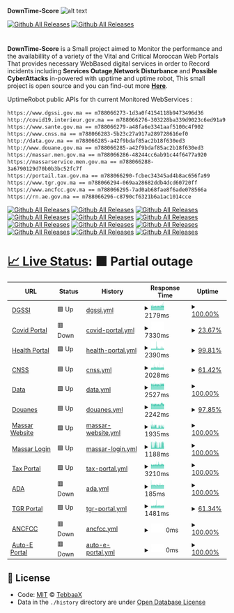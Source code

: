**DownTime-Score**
![alt text](https://raw.githubusercontent.com/adnane-X-tebbaa/imgs/master/dtss.png)

[![Github All Releases](https://img.shields.io/badge/%20License-MIT-green)]()
[![Github All Releases](https://img.shields.io/badge/%20License-ODC-green)]()

#

**DownTime-Score** is a Small project aimed to Monitor the performance and the availabillity of a variety of the Vital and Critical Moroccan Web Portals
That provides necessary WebBased digital services in order to Record incidents including **Services Outage**,**Network Disturbance** and **Possible CyberAttacks**
in-powered with upptime and uptime robot,
This small project is open source and you can find-out more **[Here](https://www.TebbaaX.com/hacking/dts.html)**.

UptimeRobot public APIs for th current Monitored WebServices :

```
https://www.dgssi.gov.ma == m788066273-1d3a0f4154118b9473496d36
http://covid19.interieur.gov.ma == m788066276-303228ba339d9023c6ed91a9
https://www.sante.gov.ma == m788066279-a48fa6e3341aaf5100c4f902
https://www.cnss.ma == m788066283-5b23c27a917a289728616ef0
http://data.gov.ma == m788066285-a42f9bdaf85ac2b18f630ed3
http://www.douane.gov.ma == m788066285-a42f9bdaf85ac2b18f630ed3
https://massar.men.gov.ma == m788066286-48244cc6ab91c44f6477a920
https://massarservice.men.gov.ma == m788066288-3a6790129d70b0b3bc52fc7f
https://portail.tax.gov.ma == m788066290-fcbec34345ad4b8ac656fa99
https://www.tgr.gov.ma == m788066294-069aa28682ddb4dcd60720ff
https://www.ancfcc.gov.ma == m788066295-7ad0ab68fae8f6ade078566a
https://rn.ae.gov.ma == m788066296-c8790cf6321b6a1ac1014cce
```

[![Github All Releases](https://img.shields.io/uptimerobot/ratio/m788066273-1d3a0f4154118b9473496d36)]()
[![Github All Releases](https://img.shields.io/uptimerobot/ratio/m788066276-303228ba339d9023c6ed91a9)]()
[![Github All Releases](https://img.shields.io/uptimerobot/ratio/m788066279-a48fa6e3341aaf5100c4f902)]()
[![Github All Releases](https://img.shields.io/uptimerobot/ratio/m788066283-5b23c27a917a289728616ef0)]()
[![Github All Releases](https://img.shields.io/uptimerobot/ratio/m788066285-a42f9bdaf85ac2b18f630ed3)]()
[![Github All Releases](https://img.shields.io/uptimerobot/ratio/m788066285-a42f9bdaf85ac2b18f630ed3)]()
[![Github All Releases](https://img.shields.io/uptimerobot/ratio/m788066286-48244cc6ab91c44f6477a920)]()
[![Github All Releases](https://img.shields.io/uptimerobot/ratio/m788066288-3a6790129d70b0b3bc52fc7f)]()
[![Github All Releases](https://img.shields.io/uptimerobot/ratio/m788066290-fcbec34345ad4b8ac656fa99)]()
[![Github All Releases](https://img.shields.io/uptimerobot/ratio/m788066294-069aa28682ddb4dcd60720ff)]()
[![Github All Releases](https://img.shields.io/uptimerobot/ratio/m788066295-7ad0ab68fae8f6ade078566a)]()
[![Github All Releases](https://img.shields.io/uptimerobot/ratio/m788066296-c8790cf6321b6a1ac1014cce)]()

# [📈 Live Status](https://TebbaaX.github.io/DownTime-Score): <!--live status--> **🟧 Partial outage**

<!--start: status pages-->
<!-- This summary is generated by Upptime (https://github.com/upptime/upptime) -->
<!-- Do not edit this manually, your changes will be overwritten -->
<!-- prettier-ignore -->
| URL | Status | History | Response Time | Uptime |
| --- | ------ | ------- | ------------- | ------ |
| <img alt="" src="https://favicons.githubusercontent.com/www.dgssi.gov.ma" height="13"> [DGSSI](https://www.dgssi.gov.ma/) | 🟩 Up | [dgssi.yml](https://github.com/adnane-X-tebbaa/DownTime-Score/commits/HEAD/history/dgssi.yml) | <details><summary><img alt="Response time graph" src="./graphs/dgssi/response-time-week.png" height="20"> 2179ms</summary><br><a href="https://TebbaaX.github.io/DownTime-Score/history/dgssi"><img alt="Response time 2008" src="https://img.shields.io/endpoint?url=https%3A%2F%2Fraw.githubusercontent.com%2Fadnane-X-tebbaa%2FDownTime-Score%2FHEAD%2Fapi%2Fdgssi%2Fresponse-time.json"></a><br><a href="https://TebbaaX.github.io/DownTime-Score/history/dgssi"><img alt="24-hour response time 2194" src="https://img.shields.io/endpoint?url=https%3A%2F%2Fraw.githubusercontent.com%2Fadnane-X-tebbaa%2FDownTime-Score%2FHEAD%2Fapi%2Fdgssi%2Fresponse-time-day.json"></a><br><a href="https://TebbaaX.github.io/DownTime-Score/history/dgssi"><img alt="7-day response time 2179" src="https://img.shields.io/endpoint?url=https%3A%2F%2Fraw.githubusercontent.com%2Fadnane-X-tebbaa%2FDownTime-Score%2FHEAD%2Fapi%2Fdgssi%2Fresponse-time-week.json"></a><br><a href="https://TebbaaX.github.io/DownTime-Score/history/dgssi"><img alt="30-day response time 2085" src="https://img.shields.io/endpoint?url=https%3A%2F%2Fraw.githubusercontent.com%2Fadnane-X-tebbaa%2FDownTime-Score%2FHEAD%2Fapi%2Fdgssi%2Fresponse-time-month.json"></a><br><a href="https://TebbaaX.github.io/DownTime-Score/history/dgssi"><img alt="1-year response time 2008" src="https://img.shields.io/endpoint?url=https%3A%2F%2Fraw.githubusercontent.com%2Fadnane-X-tebbaa%2FDownTime-Score%2FHEAD%2Fapi%2Fdgssi%2Fresponse-time-year.json"></a></details> | <details><summary><a href="https://TebbaaX.github.io/DownTime-Score/history/dgssi">100.00%</a></summary><a href="https://TebbaaX.github.io/DownTime-Score/history/dgssi"><img alt="All-time uptime 99.98%" src="https://img.shields.io/endpoint?url=https%3A%2F%2Fraw.githubusercontent.com%2Fadnane-X-tebbaa%2FDownTime-Score%2FHEAD%2Fapi%2Fdgssi%2Fuptime.json"></a><br><a href="https://TebbaaX.github.io/DownTime-Score/history/dgssi"><img alt="24-hour uptime 100.00%" src="https://img.shields.io/endpoint?url=https%3A%2F%2Fraw.githubusercontent.com%2Fadnane-X-tebbaa%2FDownTime-Score%2FHEAD%2Fapi%2Fdgssi%2Fuptime-day.json"></a><br><a href="https://TebbaaX.github.io/DownTime-Score/history/dgssi"><img alt="7-day uptime 100.00%" src="https://img.shields.io/endpoint?url=https%3A%2F%2Fraw.githubusercontent.com%2Fadnane-X-tebbaa%2FDownTime-Score%2FHEAD%2Fapi%2Fdgssi%2Fuptime-week.json"></a><br><a href="https://TebbaaX.github.io/DownTime-Score/history/dgssi"><img alt="30-day uptime 100.00%" src="https://img.shields.io/endpoint?url=https%3A%2F%2Fraw.githubusercontent.com%2Fadnane-X-tebbaa%2FDownTime-Score%2FHEAD%2Fapi%2Fdgssi%2Fuptime-month.json"></a><br><a href="https://TebbaaX.github.io/DownTime-Score/history/dgssi"><img alt="1-year uptime 99.98%" src="https://img.shields.io/endpoint?url=https%3A%2F%2Fraw.githubusercontent.com%2Fadnane-X-tebbaa%2FDownTime-Score%2FHEAD%2Fapi%2Fdgssi%2Fuptime-year.json"></a></details>
| <img alt="" src="https://favicons.githubusercontent.com/covid19.interieur.gov.ma" height="13"> [Covid Portal](http://covid19.interieur.gov.ma/Operation_ATTADAMON.aspx) | 🟥 Down | [covid-portal.yml](https://github.com/adnane-X-tebbaa/DownTime-Score/commits/HEAD/history/covid-portal.yml) | <details><summary><img alt="Response time graph" src="./graphs/covid-portal/response-time-week.png" height="20"> 7330ms</summary><br><a href="https://TebbaaX.github.io/DownTime-Score/history/covid-portal"><img alt="Response time 4926" src="https://img.shields.io/endpoint?url=https%3A%2F%2Fraw.githubusercontent.com%2Fadnane-X-tebbaa%2FDownTime-Score%2FHEAD%2Fapi%2Fcovid-portal%2Fresponse-time.json"></a><br><a href="https://TebbaaX.github.io/DownTime-Score/history/covid-portal"><img alt="24-hour response time 0" src="https://img.shields.io/endpoint?url=https%3A%2F%2Fraw.githubusercontent.com%2Fadnane-X-tebbaa%2FDownTime-Score%2FHEAD%2Fapi%2Fcovid-portal%2Fresponse-time-day.json"></a><br><a href="https://TebbaaX.github.io/DownTime-Score/history/covid-portal"><img alt="7-day response time 7330" src="https://img.shields.io/endpoint?url=https%3A%2F%2Fraw.githubusercontent.com%2Fadnane-X-tebbaa%2FDownTime-Score%2FHEAD%2Fapi%2Fcovid-portal%2Fresponse-time-week.json"></a><br><a href="https://TebbaaX.github.io/DownTime-Score/history/covid-portal"><img alt="30-day response time 5533" src="https://img.shields.io/endpoint?url=https%3A%2F%2Fraw.githubusercontent.com%2Fadnane-X-tebbaa%2FDownTime-Score%2FHEAD%2Fapi%2Fcovid-portal%2Fresponse-time-month.json"></a><br><a href="https://TebbaaX.github.io/DownTime-Score/history/covid-portal"><img alt="1-year response time 4926" src="https://img.shields.io/endpoint?url=https%3A%2F%2Fraw.githubusercontent.com%2Fadnane-X-tebbaa%2FDownTime-Score%2FHEAD%2Fapi%2Fcovid-portal%2Fresponse-time-year.json"></a></details> | <details><summary><a href="https://TebbaaX.github.io/DownTime-Score/history/covid-portal">23.67%</a></summary><a href="https://TebbaaX.github.io/DownTime-Score/history/covid-portal"><img alt="All-time uptime 53.24%" src="https://img.shields.io/endpoint?url=https%3A%2F%2Fraw.githubusercontent.com%2Fadnane-X-tebbaa%2FDownTime-Score%2FHEAD%2Fapi%2Fcovid-portal%2Fuptime.json"></a><br><a href="https://TebbaaX.github.io/DownTime-Score/history/covid-portal"><img alt="24-hour uptime 1.75%" src="https://img.shields.io/endpoint?url=https%3A%2F%2Fraw.githubusercontent.com%2Fadnane-X-tebbaa%2FDownTime-Score%2FHEAD%2Fapi%2Fcovid-portal%2Fuptime-day.json"></a><br><a href="https://TebbaaX.github.io/DownTime-Score/history/covid-portal"><img alt="7-day uptime 23.67%" src="https://img.shields.io/endpoint?url=https%3A%2F%2Fraw.githubusercontent.com%2Fadnane-X-tebbaa%2FDownTime-Score%2FHEAD%2Fapi%2Fcovid-portal%2Fuptime-week.json"></a><br><a href="https://TebbaaX.github.io/DownTime-Score/history/covid-portal"><img alt="30-day uptime 20.12%" src="https://img.shields.io/endpoint?url=https%3A%2F%2Fraw.githubusercontent.com%2Fadnane-X-tebbaa%2FDownTime-Score%2FHEAD%2Fapi%2Fcovid-portal%2Fuptime-month.json"></a><br><a href="https://TebbaaX.github.io/DownTime-Score/history/covid-portal"><img alt="1-year uptime 53.24%" src="https://img.shields.io/endpoint?url=https%3A%2F%2Fraw.githubusercontent.com%2Fadnane-X-tebbaa%2FDownTime-Score%2FHEAD%2Fapi%2Fcovid-portal%2Fuptime-year.json"></a></details>
| <img alt="" src="https://favicons.githubusercontent.com/www.sante.gov.ma" height="13"> [Health Portal](https://www.sante.gov.ma/Pages/Accueil.aspx) | 🟩 Up | [health-portal.yml](https://github.com/adnane-X-tebbaa/DownTime-Score/commits/HEAD/history/health-portal.yml) | <details><summary><img alt="Response time graph" src="./graphs/health-portal/response-time-week.png" height="20"> 2390ms</summary><br><a href="https://TebbaaX.github.io/DownTime-Score/history/health-portal"><img alt="Response time 2163" src="https://img.shields.io/endpoint?url=https%3A%2F%2Fraw.githubusercontent.com%2Fadnane-X-tebbaa%2FDownTime-Score%2FHEAD%2Fapi%2Fhealth-portal%2Fresponse-time.json"></a><br><a href="https://TebbaaX.github.io/DownTime-Score/history/health-portal"><img alt="24-hour response time 2158" src="https://img.shields.io/endpoint?url=https%3A%2F%2Fraw.githubusercontent.com%2Fadnane-X-tebbaa%2FDownTime-Score%2FHEAD%2Fapi%2Fhealth-portal%2Fresponse-time-day.json"></a><br><a href="https://TebbaaX.github.io/DownTime-Score/history/health-portal"><img alt="7-day response time 2390" src="https://img.shields.io/endpoint?url=https%3A%2F%2Fraw.githubusercontent.com%2Fadnane-X-tebbaa%2FDownTime-Score%2FHEAD%2Fapi%2Fhealth-portal%2Fresponse-time-week.json"></a><br><a href="https://TebbaaX.github.io/DownTime-Score/history/health-portal"><img alt="30-day response time 2397" src="https://img.shields.io/endpoint?url=https%3A%2F%2Fraw.githubusercontent.com%2Fadnane-X-tebbaa%2FDownTime-Score%2FHEAD%2Fapi%2Fhealth-portal%2Fresponse-time-month.json"></a><br><a href="https://TebbaaX.github.io/DownTime-Score/history/health-portal"><img alt="1-year response time 2163" src="https://img.shields.io/endpoint?url=https%3A%2F%2Fraw.githubusercontent.com%2Fadnane-X-tebbaa%2FDownTime-Score%2FHEAD%2Fapi%2Fhealth-portal%2Fresponse-time-year.json"></a></details> | <details><summary><a href="https://TebbaaX.github.io/DownTime-Score/history/health-portal">99.81%</a></summary><a href="https://TebbaaX.github.io/DownTime-Score/history/health-portal"><img alt="All-time uptime 89.88%" src="https://img.shields.io/endpoint?url=https%3A%2F%2Fraw.githubusercontent.com%2Fadnane-X-tebbaa%2FDownTime-Score%2FHEAD%2Fapi%2Fhealth-portal%2Fuptime.json"></a><br><a href="https://TebbaaX.github.io/DownTime-Score/history/health-portal"><img alt="24-hour uptime 100.00%" src="https://img.shields.io/endpoint?url=https%3A%2F%2Fraw.githubusercontent.com%2Fadnane-X-tebbaa%2FDownTime-Score%2FHEAD%2Fapi%2Fhealth-portal%2Fuptime-day.json"></a><br><a href="https://TebbaaX.github.io/DownTime-Score/history/health-portal"><img alt="7-day uptime 99.81%" src="https://img.shields.io/endpoint?url=https%3A%2F%2Fraw.githubusercontent.com%2Fadnane-X-tebbaa%2FDownTime-Score%2FHEAD%2Fapi%2Fhealth-portal%2Fuptime-week.json"></a><br><a href="https://TebbaaX.github.io/DownTime-Score/history/health-portal"><img alt="30-day uptime 99.96%" src="https://img.shields.io/endpoint?url=https%3A%2F%2Fraw.githubusercontent.com%2Fadnane-X-tebbaa%2FDownTime-Score%2FHEAD%2Fapi%2Fhealth-portal%2Fuptime-month.json"></a><br><a href="https://TebbaaX.github.io/DownTime-Score/history/health-portal"><img alt="1-year uptime 89.88%" src="https://img.shields.io/endpoint?url=https%3A%2F%2Fraw.githubusercontent.com%2Fadnane-X-tebbaa%2FDownTime-Score%2FHEAD%2Fapi%2Fhealth-portal%2Fuptime-year.json"></a></details>
| <img alt="" src="https://favicons.githubusercontent.com/www.cnss.ma" height="13"> [CNSS](https://www.cnss.ma) | 🟩 Up | [cnss.yml](https://github.com/adnane-X-tebbaa/DownTime-Score/commits/HEAD/history/cnss.yml) | <details><summary><img alt="Response time graph" src="./graphs/cnss/response-time-week.png" height="20"> 2028ms</summary><br><a href="https://TebbaaX.github.io/DownTime-Score/history/cnss"><img alt="Response time 1812" src="https://img.shields.io/endpoint?url=https%3A%2F%2Fraw.githubusercontent.com%2Fadnane-X-tebbaa%2FDownTime-Score%2FHEAD%2Fapi%2Fcnss%2Fresponse-time.json"></a><br><a href="https://TebbaaX.github.io/DownTime-Score/history/cnss"><img alt="24-hour response time 1919" src="https://img.shields.io/endpoint?url=https%3A%2F%2Fraw.githubusercontent.com%2Fadnane-X-tebbaa%2FDownTime-Score%2FHEAD%2Fapi%2Fcnss%2Fresponse-time-day.json"></a><br><a href="https://TebbaaX.github.io/DownTime-Score/history/cnss"><img alt="7-day response time 2028" src="https://img.shields.io/endpoint?url=https%3A%2F%2Fraw.githubusercontent.com%2Fadnane-X-tebbaa%2FDownTime-Score%2FHEAD%2Fapi%2Fcnss%2Fresponse-time-week.json"></a><br><a href="https://TebbaaX.github.io/DownTime-Score/history/cnss"><img alt="30-day response time 1856" src="https://img.shields.io/endpoint?url=https%3A%2F%2Fraw.githubusercontent.com%2Fadnane-X-tebbaa%2FDownTime-Score%2FHEAD%2Fapi%2Fcnss%2Fresponse-time-month.json"></a><br><a href="https://TebbaaX.github.io/DownTime-Score/history/cnss"><img alt="1-year response time 1812" src="https://img.shields.io/endpoint?url=https%3A%2F%2Fraw.githubusercontent.com%2Fadnane-X-tebbaa%2FDownTime-Score%2FHEAD%2Fapi%2Fcnss%2Fresponse-time-year.json"></a></details> | <details><summary><a href="https://TebbaaX.github.io/DownTime-Score/history/cnss">61.42%</a></summary><a href="https://TebbaaX.github.io/DownTime-Score/history/cnss"><img alt="All-time uptime 79.47%" src="https://img.shields.io/endpoint?url=https%3A%2F%2Fraw.githubusercontent.com%2Fadnane-X-tebbaa%2FDownTime-Score%2FHEAD%2Fapi%2Fcnss%2Fuptime.json"></a><br><a href="https://TebbaaX.github.io/DownTime-Score/history/cnss"><img alt="24-hour uptime 100.00%" src="https://img.shields.io/endpoint?url=https%3A%2F%2Fraw.githubusercontent.com%2Fadnane-X-tebbaa%2FDownTime-Score%2FHEAD%2Fapi%2Fcnss%2Fuptime-day.json"></a><br><a href="https://TebbaaX.github.io/DownTime-Score/history/cnss"><img alt="7-day uptime 61.42%" src="https://img.shields.io/endpoint?url=https%3A%2F%2Fraw.githubusercontent.com%2Fadnane-X-tebbaa%2FDownTime-Score%2FHEAD%2Fapi%2Fcnss%2Fuptime-week.json"></a><br><a href="https://TebbaaX.github.io/DownTime-Score/history/cnss"><img alt="30-day uptime 79.99%" src="https://img.shields.io/endpoint?url=https%3A%2F%2Fraw.githubusercontent.com%2Fadnane-X-tebbaa%2FDownTime-Score%2FHEAD%2Fapi%2Fcnss%2Fuptime-month.json"></a><br><a href="https://TebbaaX.github.io/DownTime-Score/history/cnss"><img alt="1-year uptime 79.47%" src="https://img.shields.io/endpoint?url=https%3A%2F%2Fraw.githubusercontent.com%2Fadnane-X-tebbaa%2FDownTime-Score%2FHEAD%2Fapi%2Fcnss%2Fuptime-year.json"></a></details>
| <img alt="" src="https://favicons.githubusercontent.com/data.gov.ma" height="13"> [Data](http://data.gov.ma) | 🟩 Up | [data.yml](https://github.com/adnane-X-tebbaa/DownTime-Score/commits/HEAD/history/data.yml) | <details><summary><img alt="Response time graph" src="./graphs/data/response-time-week.png" height="20"> 2527ms</summary><br><a href="https://TebbaaX.github.io/DownTime-Score/history/data"><img alt="Response time 2004" src="https://img.shields.io/endpoint?url=https%3A%2F%2Fraw.githubusercontent.com%2Fadnane-X-tebbaa%2FDownTime-Score%2FHEAD%2Fapi%2Fdata%2Fresponse-time.json"></a><br><a href="https://TebbaaX.github.io/DownTime-Score/history/data"><img alt="24-hour response time 2215" src="https://img.shields.io/endpoint?url=https%3A%2F%2Fraw.githubusercontent.com%2Fadnane-X-tebbaa%2FDownTime-Score%2FHEAD%2Fapi%2Fdata%2Fresponse-time-day.json"></a><br><a href="https://TebbaaX.github.io/DownTime-Score/history/data"><img alt="7-day response time 2527" src="https://img.shields.io/endpoint?url=https%3A%2F%2Fraw.githubusercontent.com%2Fadnane-X-tebbaa%2FDownTime-Score%2FHEAD%2Fapi%2Fdata%2Fresponse-time-week.json"></a><br><a href="https://TebbaaX.github.io/DownTime-Score/history/data"><img alt="30-day response time 2503" src="https://img.shields.io/endpoint?url=https%3A%2F%2Fraw.githubusercontent.com%2Fadnane-X-tebbaa%2FDownTime-Score%2FHEAD%2Fapi%2Fdata%2Fresponse-time-month.json"></a><br><a href="https://TebbaaX.github.io/DownTime-Score/history/data"><img alt="1-year response time 2004" src="https://img.shields.io/endpoint?url=https%3A%2F%2Fraw.githubusercontent.com%2Fadnane-X-tebbaa%2FDownTime-Score%2FHEAD%2Fapi%2Fdata%2Fresponse-time-year.json"></a></details> | <details><summary><a href="https://TebbaaX.github.io/DownTime-Score/history/data">100.00%</a></summary><a href="https://TebbaaX.github.io/DownTime-Score/history/data"><img alt="All-time uptime 52.63%" src="https://img.shields.io/endpoint?url=https%3A%2F%2Fraw.githubusercontent.com%2Fadnane-X-tebbaa%2FDownTime-Score%2FHEAD%2Fapi%2Fdata%2Fuptime.json"></a><br><a href="https://TebbaaX.github.io/DownTime-Score/history/data"><img alt="24-hour uptime 100.00%" src="https://img.shields.io/endpoint?url=https%3A%2F%2Fraw.githubusercontent.com%2Fadnane-X-tebbaa%2FDownTime-Score%2FHEAD%2Fapi%2Fdata%2Fuptime-day.json"></a><br><a href="https://TebbaaX.github.io/DownTime-Score/history/data"><img alt="7-day uptime 100.00%" src="https://img.shields.io/endpoint?url=https%3A%2F%2Fraw.githubusercontent.com%2Fadnane-X-tebbaa%2FDownTime-Score%2FHEAD%2Fapi%2Fdata%2Fuptime-week.json"></a><br><a href="https://TebbaaX.github.io/DownTime-Score/history/data"><img alt="30-day uptime 75.88%" src="https://img.shields.io/endpoint?url=https%3A%2F%2Fraw.githubusercontent.com%2Fadnane-X-tebbaa%2FDownTime-Score%2FHEAD%2Fapi%2Fdata%2Fuptime-month.json"></a><br><a href="https://TebbaaX.github.io/DownTime-Score/history/data"><img alt="1-year uptime 52.63%" src="https://img.shields.io/endpoint?url=https%3A%2F%2Fraw.githubusercontent.com%2Fadnane-X-tebbaa%2FDownTime-Score%2FHEAD%2Fapi%2Fdata%2Fuptime-year.json"></a></details>
| <img alt="" src="https://favicons.githubusercontent.com/www.douane.gov.ma" height="13"> [Douanes](http://www.douane.gov.ma) | 🟩 Up | [douanes.yml](https://github.com/adnane-X-tebbaa/DownTime-Score/commits/HEAD/history/douanes.yml) | <details><summary><img alt="Response time graph" src="./graphs/douanes/response-time-week.png" height="20"> 2242ms</summary><br><a href="https://TebbaaX.github.io/DownTime-Score/history/douanes"><img alt="Response time 2065" src="https://img.shields.io/endpoint?url=https%3A%2F%2Fraw.githubusercontent.com%2Fadnane-X-tebbaa%2FDownTime-Score%2FHEAD%2Fapi%2Fdouanes%2Fresponse-time.json"></a><br><a href="https://TebbaaX.github.io/DownTime-Score/history/douanes"><img alt="24-hour response time 2306" src="https://img.shields.io/endpoint?url=https%3A%2F%2Fraw.githubusercontent.com%2Fadnane-X-tebbaa%2FDownTime-Score%2FHEAD%2Fapi%2Fdouanes%2Fresponse-time-day.json"></a><br><a href="https://TebbaaX.github.io/DownTime-Score/history/douanes"><img alt="7-day response time 2242" src="https://img.shields.io/endpoint?url=https%3A%2F%2Fraw.githubusercontent.com%2Fadnane-X-tebbaa%2FDownTime-Score%2FHEAD%2Fapi%2Fdouanes%2Fresponse-time-week.json"></a><br><a href="https://TebbaaX.github.io/DownTime-Score/history/douanes"><img alt="30-day response time 2257" src="https://img.shields.io/endpoint?url=https%3A%2F%2Fraw.githubusercontent.com%2Fadnane-X-tebbaa%2FDownTime-Score%2FHEAD%2Fapi%2Fdouanes%2Fresponse-time-month.json"></a><br><a href="https://TebbaaX.github.io/DownTime-Score/history/douanes"><img alt="1-year response time 2065" src="https://img.shields.io/endpoint?url=https%3A%2F%2Fraw.githubusercontent.com%2Fadnane-X-tebbaa%2FDownTime-Score%2FHEAD%2Fapi%2Fdouanes%2Fresponse-time-year.json"></a></details> | <details><summary><a href="https://TebbaaX.github.io/DownTime-Score/history/douanes">97.85%</a></summary><a href="https://TebbaaX.github.io/DownTime-Score/history/douanes"><img alt="All-time uptime 88.89%" src="https://img.shields.io/endpoint?url=https%3A%2F%2Fraw.githubusercontent.com%2Fadnane-X-tebbaa%2FDownTime-Score%2FHEAD%2Fapi%2Fdouanes%2Fuptime.json"></a><br><a href="https://TebbaaX.github.io/DownTime-Score/history/douanes"><img alt="24-hour uptime 96.47%" src="https://img.shields.io/endpoint?url=https%3A%2F%2Fraw.githubusercontent.com%2Fadnane-X-tebbaa%2FDownTime-Score%2FHEAD%2Fapi%2Fdouanes%2Fuptime-day.json"></a><br><a href="https://TebbaaX.github.io/DownTime-Score/history/douanes"><img alt="7-day uptime 97.85%" src="https://img.shields.io/endpoint?url=https%3A%2F%2Fraw.githubusercontent.com%2Fadnane-X-tebbaa%2FDownTime-Score%2FHEAD%2Fapi%2Fdouanes%2Fuptime-week.json"></a><br><a href="https://TebbaaX.github.io/DownTime-Score/history/douanes"><img alt="30-day uptime 87.47%" src="https://img.shields.io/endpoint?url=https%3A%2F%2Fraw.githubusercontent.com%2Fadnane-X-tebbaa%2FDownTime-Score%2FHEAD%2Fapi%2Fdouanes%2Fuptime-month.json"></a><br><a href="https://TebbaaX.github.io/DownTime-Score/history/douanes"><img alt="1-year uptime 88.89%" src="https://img.shields.io/endpoint?url=https%3A%2F%2Fraw.githubusercontent.com%2Fadnane-X-tebbaa%2FDownTime-Score%2FHEAD%2Fapi%2Fdouanes%2Fuptime-year.json"></a></details>
| <img alt="" src="https://favicons.githubusercontent.com/massar.men.gov.ma" height="13"> [Massar Website](https://massar.men.gov.ma) | 🟩 Up | [massar-website.yml](https://github.com/adnane-X-tebbaa/DownTime-Score/commits/HEAD/history/massar-website.yml) | <details><summary><img alt="Response time graph" src="./graphs/massar-website/response-time-week.png" height="20"> 1935ms</summary><br><a href="https://TebbaaX.github.io/DownTime-Score/history/massar-website"><img alt="Response time 1951" src="https://img.shields.io/endpoint?url=https%3A%2F%2Fraw.githubusercontent.com%2Fadnane-X-tebbaa%2FDownTime-Score%2FHEAD%2Fapi%2Fmassar-website%2Fresponse-time.json"></a><br><a href="https://TebbaaX.github.io/DownTime-Score/history/massar-website"><img alt="24-hour response time 2106" src="https://img.shields.io/endpoint?url=https%3A%2F%2Fraw.githubusercontent.com%2Fadnane-X-tebbaa%2FDownTime-Score%2FHEAD%2Fapi%2Fmassar-website%2Fresponse-time-day.json"></a><br><a href="https://TebbaaX.github.io/DownTime-Score/history/massar-website"><img alt="7-day response time 1935" src="https://img.shields.io/endpoint?url=https%3A%2F%2Fraw.githubusercontent.com%2Fadnane-X-tebbaa%2FDownTime-Score%2FHEAD%2Fapi%2Fmassar-website%2Fresponse-time-week.json"></a><br><a href="https://TebbaaX.github.io/DownTime-Score/history/massar-website"><img alt="30-day response time 1987" src="https://img.shields.io/endpoint?url=https%3A%2F%2Fraw.githubusercontent.com%2Fadnane-X-tebbaa%2FDownTime-Score%2FHEAD%2Fapi%2Fmassar-website%2Fresponse-time-month.json"></a><br><a href="https://TebbaaX.github.io/DownTime-Score/history/massar-website"><img alt="1-year response time 1951" src="https://img.shields.io/endpoint?url=https%3A%2F%2Fraw.githubusercontent.com%2Fadnane-X-tebbaa%2FDownTime-Score%2FHEAD%2Fapi%2Fmassar-website%2Fresponse-time-year.json"></a></details> | <details><summary><a href="https://TebbaaX.github.io/DownTime-Score/history/massar-website">100.00%</a></summary><a href="https://TebbaaX.github.io/DownTime-Score/history/massar-website"><img alt="All-time uptime 99.92%" src="https://img.shields.io/endpoint?url=https%3A%2F%2Fraw.githubusercontent.com%2Fadnane-X-tebbaa%2FDownTime-Score%2FHEAD%2Fapi%2Fmassar-website%2Fuptime.json"></a><br><a href="https://TebbaaX.github.io/DownTime-Score/history/massar-website"><img alt="24-hour uptime 100.00%" src="https://img.shields.io/endpoint?url=https%3A%2F%2Fraw.githubusercontent.com%2Fadnane-X-tebbaa%2FDownTime-Score%2FHEAD%2Fapi%2Fmassar-website%2Fuptime-day.json"></a><br><a href="https://TebbaaX.github.io/DownTime-Score/history/massar-website"><img alt="7-day uptime 100.00%" src="https://img.shields.io/endpoint?url=https%3A%2F%2Fraw.githubusercontent.com%2Fadnane-X-tebbaa%2FDownTime-Score%2FHEAD%2Fapi%2Fmassar-website%2Fuptime-week.json"></a><br><a href="https://TebbaaX.github.io/DownTime-Score/history/massar-website"><img alt="30-day uptime 100.00%" src="https://img.shields.io/endpoint?url=https%3A%2F%2Fraw.githubusercontent.com%2Fadnane-X-tebbaa%2FDownTime-Score%2FHEAD%2Fapi%2Fmassar-website%2Fuptime-month.json"></a><br><a href="https://TebbaaX.github.io/DownTime-Score/history/massar-website"><img alt="1-year uptime 99.92%" src="https://img.shields.io/endpoint?url=https%3A%2F%2Fraw.githubusercontent.com%2Fadnane-X-tebbaa%2FDownTime-Score%2FHEAD%2Fapi%2Fmassar-website%2Fuptime-year.json"></a></details>
| <img alt="" src="https://favicons.githubusercontent.com/massarservice.men.gov.ma" height="13"> [Massar Login](https://massarservice.men.gov.ma/moutamadris/Account) | 🟩 Up | [massar-login.yml](https://github.com/adnane-X-tebbaa/DownTime-Score/commits/HEAD/history/massar-login.yml) | <details><summary><img alt="Response time graph" src="./graphs/massar-login/response-time-week.png" height="20"> 1188ms</summary><br><a href="https://TebbaaX.github.io/DownTime-Score/history/massar-login"><img alt="Response time 1606" src="https://img.shields.io/endpoint?url=https%3A%2F%2Fraw.githubusercontent.com%2Fadnane-X-tebbaa%2FDownTime-Score%2FHEAD%2Fapi%2Fmassar-login%2Fresponse-time.json"></a><br><a href="https://TebbaaX.github.io/DownTime-Score/history/massar-login"><img alt="24-hour response time 1365" src="https://img.shields.io/endpoint?url=https%3A%2F%2Fraw.githubusercontent.com%2Fadnane-X-tebbaa%2FDownTime-Score%2FHEAD%2Fapi%2Fmassar-login%2Fresponse-time-day.json"></a><br><a href="https://TebbaaX.github.io/DownTime-Score/history/massar-login"><img alt="7-day response time 1188" src="https://img.shields.io/endpoint?url=https%3A%2F%2Fraw.githubusercontent.com%2Fadnane-X-tebbaa%2FDownTime-Score%2FHEAD%2Fapi%2Fmassar-login%2Fresponse-time-week.json"></a><br><a href="https://TebbaaX.github.io/DownTime-Score/history/massar-login"><img alt="30-day response time 1267" src="https://img.shields.io/endpoint?url=https%3A%2F%2Fraw.githubusercontent.com%2Fadnane-X-tebbaa%2FDownTime-Score%2FHEAD%2Fapi%2Fmassar-login%2Fresponse-time-month.json"></a><br><a href="https://TebbaaX.github.io/DownTime-Score/history/massar-login"><img alt="1-year response time 1606" src="https://img.shields.io/endpoint?url=https%3A%2F%2Fraw.githubusercontent.com%2Fadnane-X-tebbaa%2FDownTime-Score%2FHEAD%2Fapi%2Fmassar-login%2Fresponse-time-year.json"></a></details> | <details><summary><a href="https://TebbaaX.github.io/DownTime-Score/history/massar-login">100.00%</a></summary><a href="https://TebbaaX.github.io/DownTime-Score/history/massar-login"><img alt="All-time uptime 94.31%" src="https://img.shields.io/endpoint?url=https%3A%2F%2Fraw.githubusercontent.com%2Fadnane-X-tebbaa%2FDownTime-Score%2FHEAD%2Fapi%2Fmassar-login%2Fuptime.json"></a><br><a href="https://TebbaaX.github.io/DownTime-Score/history/massar-login"><img alt="24-hour uptime 100.00%" src="https://img.shields.io/endpoint?url=https%3A%2F%2Fraw.githubusercontent.com%2Fadnane-X-tebbaa%2FDownTime-Score%2FHEAD%2Fapi%2Fmassar-login%2Fuptime-day.json"></a><br><a href="https://TebbaaX.github.io/DownTime-Score/history/massar-login"><img alt="7-day uptime 100.00%" src="https://img.shields.io/endpoint?url=https%3A%2F%2Fraw.githubusercontent.com%2Fadnane-X-tebbaa%2FDownTime-Score%2FHEAD%2Fapi%2Fmassar-login%2Fuptime-week.json"></a><br><a href="https://TebbaaX.github.io/DownTime-Score/history/massar-login"><img alt="30-day uptime 99.52%" src="https://img.shields.io/endpoint?url=https%3A%2F%2Fraw.githubusercontent.com%2Fadnane-X-tebbaa%2FDownTime-Score%2FHEAD%2Fapi%2Fmassar-login%2Fuptime-month.json"></a><br><a href="https://TebbaaX.github.io/DownTime-Score/history/massar-login"><img alt="1-year uptime 94.31%" src="https://img.shields.io/endpoint?url=https%3A%2F%2Fraw.githubusercontent.com%2Fadnane-X-tebbaa%2FDownTime-Score%2FHEAD%2Fapi%2Fmassar-login%2Fuptime-year.json"></a></details>
| <img alt="" src="https://favicons.githubusercontent.com/portail.tax.gov.ma" height="13"> [Tax Portal](https://portail.tax.gov.ma) | 🟩 Up | [tax-portal.yml](https://github.com/adnane-X-tebbaa/DownTime-Score/commits/HEAD/history/tax-portal.yml) | <details><summary><img alt="Response time graph" src="./graphs/tax-portal/response-time-week.png" height="20"> 3210ms</summary><br><a href="https://TebbaaX.github.io/DownTime-Score/history/tax-portal"><img alt="Response time 2766" src="https://img.shields.io/endpoint?url=https%3A%2F%2Fraw.githubusercontent.com%2Fadnane-X-tebbaa%2FDownTime-Score%2FHEAD%2Fapi%2Ftax-portal%2Fresponse-time.json"></a><br><a href="https://TebbaaX.github.io/DownTime-Score/history/tax-portal"><img alt="24-hour response time 3204" src="https://img.shields.io/endpoint?url=https%3A%2F%2Fraw.githubusercontent.com%2Fadnane-X-tebbaa%2FDownTime-Score%2FHEAD%2Fapi%2Ftax-portal%2Fresponse-time-day.json"></a><br><a href="https://TebbaaX.github.io/DownTime-Score/history/tax-portal"><img alt="7-day response time 3210" src="https://img.shields.io/endpoint?url=https%3A%2F%2Fraw.githubusercontent.com%2Fadnane-X-tebbaa%2FDownTime-Score%2FHEAD%2Fapi%2Ftax-portal%2Fresponse-time-week.json"></a><br><a href="https://TebbaaX.github.io/DownTime-Score/history/tax-portal"><img alt="30-day response time 2997" src="https://img.shields.io/endpoint?url=https%3A%2F%2Fraw.githubusercontent.com%2Fadnane-X-tebbaa%2FDownTime-Score%2FHEAD%2Fapi%2Ftax-portal%2Fresponse-time-month.json"></a><br><a href="https://TebbaaX.github.io/DownTime-Score/history/tax-portal"><img alt="1-year response time 2766" src="https://img.shields.io/endpoint?url=https%3A%2F%2Fraw.githubusercontent.com%2Fadnane-X-tebbaa%2FDownTime-Score%2FHEAD%2Fapi%2Ftax-portal%2Fresponse-time-year.json"></a></details> | <details><summary><a href="https://TebbaaX.github.io/DownTime-Score/history/tax-portal">100.00%</a></summary><a href="https://TebbaaX.github.io/DownTime-Score/history/tax-portal"><img alt="All-time uptime 89.57%" src="https://img.shields.io/endpoint?url=https%3A%2F%2Fraw.githubusercontent.com%2Fadnane-X-tebbaa%2FDownTime-Score%2FHEAD%2Fapi%2Ftax-portal%2Fuptime.json"></a><br><a href="https://TebbaaX.github.io/DownTime-Score/history/tax-portal"><img alt="24-hour uptime 100.00%" src="https://img.shields.io/endpoint?url=https%3A%2F%2Fraw.githubusercontent.com%2Fadnane-X-tebbaa%2FDownTime-Score%2FHEAD%2Fapi%2Ftax-portal%2Fuptime-day.json"></a><br><a href="https://TebbaaX.github.io/DownTime-Score/history/tax-portal"><img alt="7-day uptime 100.00%" src="https://img.shields.io/endpoint?url=https%3A%2F%2Fraw.githubusercontent.com%2Fadnane-X-tebbaa%2FDownTime-Score%2FHEAD%2Fapi%2Ftax-portal%2Fuptime-week.json"></a><br><a href="https://TebbaaX.github.io/DownTime-Score/history/tax-portal"><img alt="30-day uptime 99.82%" src="https://img.shields.io/endpoint?url=https%3A%2F%2Fraw.githubusercontent.com%2Fadnane-X-tebbaa%2FDownTime-Score%2FHEAD%2Fapi%2Ftax-portal%2Fuptime-month.json"></a><br><a href="https://TebbaaX.github.io/DownTime-Score/history/tax-portal"><img alt="1-year uptime 89.57%" src="https://img.shields.io/endpoint?url=https%3A%2F%2Fraw.githubusercontent.com%2Fadnane-X-tebbaa%2FDownTime-Score%2FHEAD%2Fapi%2Ftax-portal%2Fuptime-year.json"></a></details>
| <img alt="" src="https://favicons.githubusercontent.com/www.ada.gov.ma" height="13"> [ADA](https://www.ada.gov.ma/web) | 🟥 Down | [ada.yml](https://github.com/adnane-X-tebbaa/DownTime-Score/commits/HEAD/history/ada.yml) | <details><summary><img alt="Response time graph" src="./graphs/ada/response-time-week.png" height="20"> 185ms</summary><br><a href="https://TebbaaX.github.io/DownTime-Score/history/ada"><img alt="Response time 188" src="https://img.shields.io/endpoint?url=https%3A%2F%2Fraw.githubusercontent.com%2Fadnane-X-tebbaa%2FDownTime-Score%2FHEAD%2Fapi%2Fada%2Fresponse-time.json"></a><br><a href="https://TebbaaX.github.io/DownTime-Score/history/ada"><img alt="24-hour response time 187" src="https://img.shields.io/endpoint?url=https%3A%2F%2Fraw.githubusercontent.com%2Fadnane-X-tebbaa%2FDownTime-Score%2FHEAD%2Fapi%2Fada%2Fresponse-time-day.json"></a><br><a href="https://TebbaaX.github.io/DownTime-Score/history/ada"><img alt="7-day response time 185" src="https://img.shields.io/endpoint?url=https%3A%2F%2Fraw.githubusercontent.com%2Fadnane-X-tebbaa%2FDownTime-Score%2FHEAD%2Fapi%2Fada%2Fresponse-time-week.json"></a><br><a href="https://TebbaaX.github.io/DownTime-Score/history/ada"><img alt="30-day response time 191" src="https://img.shields.io/endpoint?url=https%3A%2F%2Fraw.githubusercontent.com%2Fadnane-X-tebbaa%2FDownTime-Score%2FHEAD%2Fapi%2Fada%2Fresponse-time-month.json"></a><br><a href="https://TebbaaX.github.io/DownTime-Score/history/ada"><img alt="1-year response time 188" src="https://img.shields.io/endpoint?url=https%3A%2F%2Fraw.githubusercontent.com%2Fadnane-X-tebbaa%2FDownTime-Score%2FHEAD%2Fapi%2Fada%2Fresponse-time-year.json"></a></details> | <details><summary><a href="https://TebbaaX.github.io/DownTime-Score/history/ada">100.00%</a></summary><a href="https://TebbaaX.github.io/DownTime-Score/history/ada"><img alt="All-time uptime 100.00%" src="https://img.shields.io/endpoint?url=https%3A%2F%2Fraw.githubusercontent.com%2Fadnane-X-tebbaa%2FDownTime-Score%2FHEAD%2Fapi%2Fada%2Fuptime.json"></a><br><a href="https://TebbaaX.github.io/DownTime-Score/history/ada"><img alt="24-hour uptime 100.00%" src="https://img.shields.io/endpoint?url=https%3A%2F%2Fraw.githubusercontent.com%2Fadnane-X-tebbaa%2FDownTime-Score%2FHEAD%2Fapi%2Fada%2Fuptime-day.json"></a><br><a href="https://TebbaaX.github.io/DownTime-Score/history/ada"><img alt="7-day uptime 100.00%" src="https://img.shields.io/endpoint?url=https%3A%2F%2Fraw.githubusercontent.com%2Fadnane-X-tebbaa%2FDownTime-Score%2FHEAD%2Fapi%2Fada%2Fuptime-week.json"></a><br><a href="https://TebbaaX.github.io/DownTime-Score/history/ada"><img alt="30-day uptime 100.00%" src="https://img.shields.io/endpoint?url=https%3A%2F%2Fraw.githubusercontent.com%2Fadnane-X-tebbaa%2FDownTime-Score%2FHEAD%2Fapi%2Fada%2Fuptime-month.json"></a><br><a href="https://TebbaaX.github.io/DownTime-Score/history/ada"><img alt="1-year uptime 100.00%" src="https://img.shields.io/endpoint?url=https%3A%2F%2Fraw.githubusercontent.com%2Fadnane-X-tebbaa%2FDownTime-Score%2FHEAD%2Fapi%2Fada%2Fuptime-year.json"></a></details>
| <img alt="" src="https://favicons.githubusercontent.com/www.tgr.gov.ma" height="13"> [TGR Portal](https://www.tgr.gov.ma/wps/portal) | 🟩 Up | [tgr-portal.yml](https://github.com/adnane-X-tebbaa/DownTime-Score/commits/HEAD/history/tgr-portal.yml) | <details><summary><img alt="Response time graph" src="./graphs/tgr-portal/response-time-week.png" height="20"> 1481ms</summary><br><a href="https://TebbaaX.github.io/DownTime-Score/history/tgr-portal"><img alt="Response time 1488" src="https://img.shields.io/endpoint?url=https%3A%2F%2Fraw.githubusercontent.com%2Fadnane-X-tebbaa%2FDownTime-Score%2FHEAD%2Fapi%2Ftgr-portal%2Fresponse-time.json"></a><br><a href="https://TebbaaX.github.io/DownTime-Score/history/tgr-portal"><img alt="24-hour response time 1308" src="https://img.shields.io/endpoint?url=https%3A%2F%2Fraw.githubusercontent.com%2Fadnane-X-tebbaa%2FDownTime-Score%2FHEAD%2Fapi%2Ftgr-portal%2Fresponse-time-day.json"></a><br><a href="https://TebbaaX.github.io/DownTime-Score/history/tgr-portal"><img alt="7-day response time 1481" src="https://img.shields.io/endpoint?url=https%3A%2F%2Fraw.githubusercontent.com%2Fadnane-X-tebbaa%2FDownTime-Score%2FHEAD%2Fapi%2Ftgr-portal%2Fresponse-time-week.json"></a><br><a href="https://TebbaaX.github.io/DownTime-Score/history/tgr-portal"><img alt="30-day response time 1502" src="https://img.shields.io/endpoint?url=https%3A%2F%2Fraw.githubusercontent.com%2Fadnane-X-tebbaa%2FDownTime-Score%2FHEAD%2Fapi%2Ftgr-portal%2Fresponse-time-month.json"></a><br><a href="https://TebbaaX.github.io/DownTime-Score/history/tgr-portal"><img alt="1-year response time 1488" src="https://img.shields.io/endpoint?url=https%3A%2F%2Fraw.githubusercontent.com%2Fadnane-X-tebbaa%2FDownTime-Score%2FHEAD%2Fapi%2Ftgr-portal%2Fresponse-time-year.json"></a></details> | <details><summary><a href="https://TebbaaX.github.io/DownTime-Score/history/tgr-portal">61.34%</a></summary><a href="https://TebbaaX.github.io/DownTime-Score/history/tgr-portal"><img alt="All-time uptime 97.37%" src="https://img.shields.io/endpoint?url=https%3A%2F%2Fraw.githubusercontent.com%2Fadnane-X-tebbaa%2FDownTime-Score%2FHEAD%2Fapi%2Ftgr-portal%2Fuptime.json"></a><br><a href="https://TebbaaX.github.io/DownTime-Score/history/tgr-portal"><img alt="24-hour uptime 0.00%" src="https://img.shields.io/endpoint?url=https%3A%2F%2Fraw.githubusercontent.com%2Fadnane-X-tebbaa%2FDownTime-Score%2FHEAD%2Fapi%2Ftgr-portal%2Fuptime-day.json"></a><br><a href="https://TebbaaX.github.io/DownTime-Score/history/tgr-portal"><img alt="7-day uptime 61.34%" src="https://img.shields.io/endpoint?url=https%3A%2F%2Fraw.githubusercontent.com%2Fadnane-X-tebbaa%2FDownTime-Score%2FHEAD%2Fapi%2Ftgr-portal%2Fuptime-week.json"></a><br><a href="https://TebbaaX.github.io/DownTime-Score/history/tgr-portal"><img alt="30-day uptime 91.10%" src="https://img.shields.io/endpoint?url=https%3A%2F%2Fraw.githubusercontent.com%2Fadnane-X-tebbaa%2FDownTime-Score%2FHEAD%2Fapi%2Ftgr-portal%2Fuptime-month.json"></a><br><a href="https://TebbaaX.github.io/DownTime-Score/history/tgr-portal"><img alt="1-year uptime 97.37%" src="https://img.shields.io/endpoint?url=https%3A%2F%2Fraw.githubusercontent.com%2Fadnane-X-tebbaa%2FDownTime-Score%2FHEAD%2Fapi%2Ftgr-portal%2Fuptime-year.json"></a></details>
| <img alt="" src="https://favicons.githubusercontent.com/www.ancfcc.gov.ma" height="13"> [ANCFCC](https://www.ancfcc.gov.ma/Publications) | 🟥 Down | [ancfcc.yml](https://github.com/adnane-X-tebbaa/DownTime-Score/commits/HEAD/history/ancfcc.yml) | <details><summary><img alt="Response time graph" src="./graphs/ancfcc/response-time-week.png" height="20"> 0ms</summary><br><a href="https://TebbaaX.github.io/DownTime-Score/history/ancfcc"><img alt="Response time 0" src="https://img.shields.io/endpoint?url=https%3A%2F%2Fraw.githubusercontent.com%2Fadnane-X-tebbaa%2FDownTime-Score%2FHEAD%2Fapi%2Fancfcc%2Fresponse-time.json"></a><br><a href="https://TebbaaX.github.io/DownTime-Score/history/ancfcc"><img alt="24-hour response time 0" src="https://img.shields.io/endpoint?url=https%3A%2F%2Fraw.githubusercontent.com%2Fadnane-X-tebbaa%2FDownTime-Score%2FHEAD%2Fapi%2Fancfcc%2Fresponse-time-day.json"></a><br><a href="https://TebbaaX.github.io/DownTime-Score/history/ancfcc"><img alt="7-day response time 0" src="https://img.shields.io/endpoint?url=https%3A%2F%2Fraw.githubusercontent.com%2Fadnane-X-tebbaa%2FDownTime-Score%2FHEAD%2Fapi%2Fancfcc%2Fresponse-time-week.json"></a><br><a href="https://TebbaaX.github.io/DownTime-Score/history/ancfcc"><img alt="30-day response time 0" src="https://img.shields.io/endpoint?url=https%3A%2F%2Fraw.githubusercontent.com%2Fadnane-X-tebbaa%2FDownTime-Score%2FHEAD%2Fapi%2Fancfcc%2Fresponse-time-month.json"></a><br><a href="https://TebbaaX.github.io/DownTime-Score/history/ancfcc"><img alt="1-year response time 0" src="https://img.shields.io/endpoint?url=https%3A%2F%2Fraw.githubusercontent.com%2Fadnane-X-tebbaa%2FDownTime-Score%2FHEAD%2Fapi%2Fancfcc%2Fresponse-time-year.json"></a></details> | <details><summary><a href="https://TebbaaX.github.io/DownTime-Score/history/ancfcc">100.00%</a></summary><a href="https://TebbaaX.github.io/DownTime-Score/history/ancfcc"><img alt="All-time uptime 98.43%" src="https://img.shields.io/endpoint?url=https%3A%2F%2Fraw.githubusercontent.com%2Fadnane-X-tebbaa%2FDownTime-Score%2FHEAD%2Fapi%2Fancfcc%2Fuptime.json"></a><br><a href="https://TebbaaX.github.io/DownTime-Score/history/ancfcc"><img alt="24-hour uptime 100.00%" src="https://img.shields.io/endpoint?url=https%3A%2F%2Fraw.githubusercontent.com%2Fadnane-X-tebbaa%2FDownTime-Score%2FHEAD%2Fapi%2Fancfcc%2Fuptime-day.json"></a><br><a href="https://TebbaaX.github.io/DownTime-Score/history/ancfcc"><img alt="7-day uptime 100.00%" src="https://img.shields.io/endpoint?url=https%3A%2F%2Fraw.githubusercontent.com%2Fadnane-X-tebbaa%2FDownTime-Score%2FHEAD%2Fapi%2Fancfcc%2Fuptime-week.json"></a><br><a href="https://TebbaaX.github.io/DownTime-Score/history/ancfcc"><img alt="30-day uptime 100.00%" src="https://img.shields.io/endpoint?url=https%3A%2F%2Fraw.githubusercontent.com%2Fadnane-X-tebbaa%2FDownTime-Score%2FHEAD%2Fapi%2Fancfcc%2Fuptime-month.json"></a><br><a href="https://TebbaaX.github.io/DownTime-Score/history/ancfcc"><img alt="1-year uptime 98.43%" src="https://img.shields.io/endpoint?url=https%3A%2F%2Fraw.githubusercontent.com%2Fadnane-X-tebbaa%2FDownTime-Score%2FHEAD%2Fapi%2Fancfcc%2Fuptime-year.json"></a></details>
| <img alt="" src="https://favicons.githubusercontent.com/rn.ae.gov.ma" height="13"> [Auto-E Portal](https://rn.ae.gov.ma/login) | 🟥 Down | [auto-e-portal.yml](https://github.com/adnane-X-tebbaa/DownTime-Score/commits/HEAD/history/auto-e-portal.yml) | <details><summary><img alt="Response time graph" src="./graphs/auto-e-portal/response-time-week.png" height="20"> 0ms</summary><br><a href="https://TebbaaX.github.io/DownTime-Score/history/auto-e-portal"><img alt="Response time 0" src="https://img.shields.io/endpoint?url=https%3A%2F%2Fraw.githubusercontent.com%2Fadnane-X-tebbaa%2FDownTime-Score%2FHEAD%2Fapi%2Fauto-e-portal%2Fresponse-time.json"></a><br><a href="https://TebbaaX.github.io/DownTime-Score/history/auto-e-portal"><img alt="24-hour response time 0" src="https://img.shields.io/endpoint?url=https%3A%2F%2Fraw.githubusercontent.com%2Fadnane-X-tebbaa%2FDownTime-Score%2FHEAD%2Fapi%2Fauto-e-portal%2Fresponse-time-day.json"></a><br><a href="https://TebbaaX.github.io/DownTime-Score/history/auto-e-portal"><img alt="7-day response time 0" src="https://img.shields.io/endpoint?url=https%3A%2F%2Fraw.githubusercontent.com%2Fadnane-X-tebbaa%2FDownTime-Score%2FHEAD%2Fapi%2Fauto-e-portal%2Fresponse-time-week.json"></a><br><a href="https://TebbaaX.github.io/DownTime-Score/history/auto-e-portal"><img alt="30-day response time 0" src="https://img.shields.io/endpoint?url=https%3A%2F%2Fraw.githubusercontent.com%2Fadnane-X-tebbaa%2FDownTime-Score%2FHEAD%2Fapi%2Fauto-e-portal%2Fresponse-time-month.json"></a><br><a href="https://TebbaaX.github.io/DownTime-Score/history/auto-e-portal"><img alt="1-year response time 0" src="https://img.shields.io/endpoint?url=https%3A%2F%2Fraw.githubusercontent.com%2Fadnane-X-tebbaa%2FDownTime-Score%2FHEAD%2Fapi%2Fauto-e-portal%2Fresponse-time-year.json"></a></details> | <details><summary><a href="https://TebbaaX.github.io/DownTime-Score/history/auto-e-portal">100.00%</a></summary><a href="https://TebbaaX.github.io/DownTime-Score/history/auto-e-portal"><img alt="All-time uptime 98.43%" src="https://img.shields.io/endpoint?url=https%3A%2F%2Fraw.githubusercontent.com%2Fadnane-X-tebbaa%2FDownTime-Score%2FHEAD%2Fapi%2Fauto-e-portal%2Fuptime.json"></a><br><a href="https://TebbaaX.github.io/DownTime-Score/history/auto-e-portal"><img alt="24-hour uptime 100.00%" src="https://img.shields.io/endpoint?url=https%3A%2F%2Fraw.githubusercontent.com%2Fadnane-X-tebbaa%2FDownTime-Score%2FHEAD%2Fapi%2Fauto-e-portal%2Fuptime-day.json"></a><br><a href="https://TebbaaX.github.io/DownTime-Score/history/auto-e-portal"><img alt="7-day uptime 100.00%" src="https://img.shields.io/endpoint?url=https%3A%2F%2Fraw.githubusercontent.com%2Fadnane-X-tebbaa%2FDownTime-Score%2FHEAD%2Fapi%2Fauto-e-portal%2Fuptime-week.json"></a><br><a href="https://TebbaaX.github.io/DownTime-Score/history/auto-e-portal"><img alt="30-day uptime 100.00%" src="https://img.shields.io/endpoint?url=https%3A%2F%2Fraw.githubusercontent.com%2Fadnane-X-tebbaa%2FDownTime-Score%2FHEAD%2Fapi%2Fauto-e-portal%2Fuptime-month.json"></a><br><a href="https://TebbaaX.github.io/DownTime-Score/history/auto-e-portal"><img alt="1-year uptime 98.43%" src="https://img.shields.io/endpoint?url=https%3A%2F%2Fraw.githubusercontent.com%2Fadnane-X-tebbaa%2FDownTime-Score%2FHEAD%2Fapi%2Fauto-e-portal%2Fuptime-year.json"></a></details>

<!--end: status pages-->

## 📄 License

- Code: [MIT](./LICENSE) © [TebbaaX](https://www.TebbaaX.com)
- Data in the `./history` directory are under [Open Database License](https://opendatacommons.org/licenses/odbl/1-0/)
